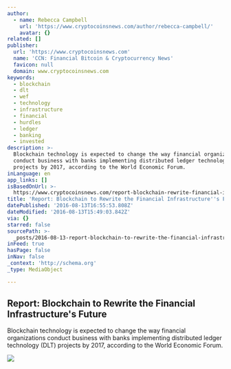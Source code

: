 ```yaml
---
author:
  - name: Rebecca Campbell
    url: 'https://www.cryptocoinsnews.com/author/rebecca-campbell/'
    avatar: {}
related: []
publisher:
  url: 'https://www.cryptocoinsnews.com'
  name: 'CCN: Financial Bitcoin & Cryptocurrency News'
  favicon: null
  domain: www.cryptocoinsnews.com
keywords:
  - blockchain
  - dlt
  - wef
  - technology
  - infrastructure
  - financial
  - hurdles
  - ledger
  - banking
  - invested
description: >-
  Blockchain technology is expected to change the way financial organizations
  conduct business with banks implementing distributed ledger technology (DLT)
  projects by 2017, according to the World Economic Forum.
inLanguage: en
app_links: []
isBasedOnUrl: >-
  https://www.cryptocoinsnews.com/report-blockchain-rewrite-financial-infrastructures-future/
title: 'Report: Blockchain to Rewrite the Financial Infrastructure''s Future'
datePublished: '2016-08-13T16:55:53.808Z'
dateModified: '2016-08-13T15:49:03.842Z'
via: {}
starred: false
sourcePath: >-
  _posts/2016-08-13-report-blockchain-to-rewrite-the-financial-infrastructures.md
inFeed: true
hasPage: false
inNav: false
_context: 'http://schema.org'
_type: MediaObject

---
```

<article style=""><h1>Report: Blockchain to Rewrite the Financial Infrastructure's Future</h1><p>Blockchain technology is expected to change the way financial organizations conduct business with banks implementing distributed ledger technology (DLT) projects by 2017, according to the World Economic Forum.</p><img src="https://www.cryptocoinsnews.com/wp-content/uploads/2016/08/Russia-Reverses-Plan-to-Penalize-Bitcoin-Use-768x506.jpg" /></article>